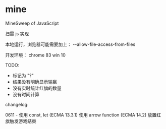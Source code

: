# mine
MineSweep of JavaScript


扫雷 js 实现

本地运行，浏览器可能需要加上： --allow-file-access-from-files


开发环境：
    chrome 83
    win 10


TODO:

* 标记为 "?"
* 结果没有明确显示输赢
* 没有实时统计红旗的数量
* 没有时间计算


changelog:

0611 - 使用 const, let (ECMA 13.3.1)
       使用 arrow function (ECMA 14.2)
       放置红旗触发游戏结束

